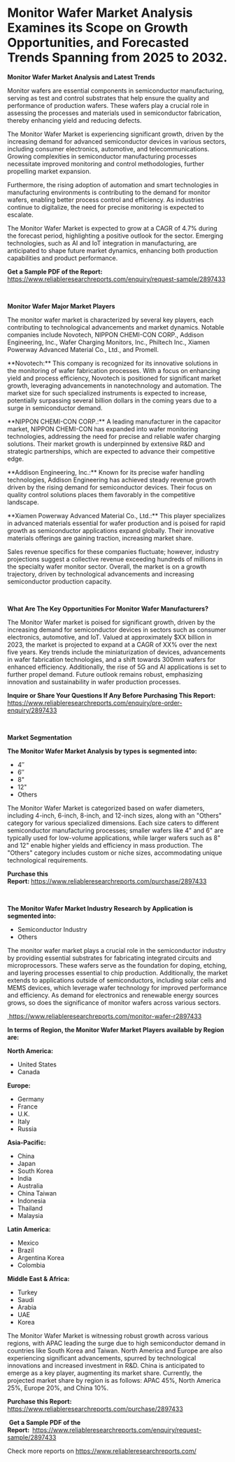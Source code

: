 <p><h1>Monitor Wafer Market Analysis Examines its Scope on Growth Opportunities, and Forecasted Trends Spanning from 2025 to 2032.</h1></p><p><strong>Monitor Wafer Market Analysis and Latest Trends</strong></p>
<p><p>Monitor wafers are essential components in semiconductor manufacturing, serving as test and control substrates that help ensure the quality and performance of production wafers. These wafers play a crucial role in assessing the processes and materials used in semiconductor fabrication, thereby enhancing yield and reducing defects.</p><p>The Monitor Wafer Market is experiencing significant growth, driven by the increasing demand for advanced semiconductor devices in various sectors, including consumer electronics, automotive, and telecommunications. Growing complexities in semiconductor manufacturing processes necessitate improved monitoring and control methodologies, further propelling market expansion. </p><p>Furthermore, the rising adoption of automation and smart technologies in manufacturing environments is contributing to the demand for monitor wafers, enabling better process control and efficiency. As industries continue to digitalize, the need for precise monitoring is expected to escalate.</p><p>The Monitor Wafer Market is expected to grow at a CAGR of 4.7% during the forecast period, highlighting a positive outlook for the sector. Emerging technologies, such as AI and IoT integration in manufacturing, are anticipated to shape future market dynamics, enhancing both production capabilities and product performance.</p></p>
<p><strong>Get a Sample PDF of the Report:&nbsp;</strong> <a href="https://www.reliableresearchreports.com/enquiry/request-sample/2897433?utm_campaign=2224&utm_medium=2&utm_source=Github&utm_content=ia&utm_term=15032025&utm_id=monitor-wafer">https://www.reliableresearchreports.com/enquiry/request-sample/2897433</a></p>
<p>&nbsp;</p>
<p><strong>Monitor Wafer Major Market Players</strong></p>
<p><p>The monitor wafer market is characterized by several key players, each contributing to technological advancements and market dynamics. Notable companies include Novotech, NIPPON CHEMI-CON CORP., Addison Engineering, Inc., Wafer Charging Monitors, Inc., Philtech Inc., Xiamen Powerway Advanced Material Co., Ltd., and Promell.</p><p>**Novotech:** This company is recognized for its innovative solutions in the monitoring of wafer fabrication processes. With a focus on enhancing yield and process efficiency, Novotech is positioned for significant market growth, leveraging advancements in nanotechnology and automation. The market size for such specialized instruments is expected to increase, potentially surpassing several billion dollars in the coming years due to a surge in semiconductor demand.</p><p>**NIPPON CHEMI-CON CORP.:** A leading manufacturer in the capacitor market, NIPPON CHEMI-CON has expanded into wafer monitoring technologies, addressing the need for precise and reliable wafer charging solutions. Their market growth is underpinned by extensive R&D and strategic partnerships, which are expected to advance their competitive edge.</p><p>**Addison Engineering, Inc.:** Known for its precise wafer handling technologies, Addison Engineering has achieved steady revenue growth driven by the rising demand for semiconductor devices. Their focus on quality control solutions places them favorably in the competitive landscape.</p><p>**Xiamen Powerway Advanced Material Co., Ltd.:** This player specializes in advanced materials essential for wafer production and is poised for rapid growth as semiconductor applications expand globally. Their innovative materials offerings are gaining traction, increasing market share.</p><p>Sales revenue specifics for these companies fluctuate; however, industry projections suggest a collective revenue exceeding hundreds of millions in the specialty wafer monitor sector. Overall, the market is on a growth trajectory, driven by technological advancements and increasing semiconductor production capacity.</p></p>
<p>&nbsp;</p>
<p><strong>What Are The Key Opportunities For Monitor Wafer Manufacturers?</strong></p>
<p><p>The Monitor Wafer market is poised for significant growth, driven by the increasing demand for semiconductor devices in sectors such as consumer electronics, automotive, and IoT. Valued at approximately $XX billion in 2023, the market is projected to expand at a CAGR of XX% over the next five years. Key trends include the miniaturization of devices, advancements in wafer fabrication technologies, and a shift towards 300mm wafers for enhanced efficiency. Additionally, the rise of 5G and AI applications is set to further propel demand. Future outlook remains robust, emphasizing innovation and sustainability in wafer production processes.</p></p>
<p><strong>Inquire or Share Your Questions If Any Before Purchasing This Report:</strong> <a href="https://www.reliableresearchreports.com/enquiry/pre-order-enquiry/2897433?utm_campaign=2224&utm_medium=2&utm_source=Github&utm_content=ia&utm_term=15032025&utm_id=monitor-wafer">https://www.reliableresearchreports.com/enquiry/pre-order-enquiry/2897433</a></p>
<p>&nbsp;</p>
<p><strong>Market Segmentation</strong></p>
<p><strong>The Monitor Wafer Market Analysis by types is segmented into:</strong></p>
<p><ul><li>4″</li><li>6″</li><li>8"</li><li>12"</li><li>Others</li></ul></p>
<p><p>The Monitor Wafer Market is categorized based on wafer diameters, including 4-inch, 6-inch, 8-inch, and 12-inch sizes, along with an "Others" category for various specialized dimensions. Each size caters to different semiconductor manufacturing processes; smaller wafers like 4" and 6" are typically used for low-volume applications, while larger wafers such as 8" and 12" enable higher yields and efficiency in mass production. The "Others" category includes custom or niche sizes, accommodating unique technological requirements.</p></p>
<p><strong>Purchase this Report:&nbsp;</strong><a href="https://www.reliableresearchreports.com/purchase/2897433?utm_campaign=2224&utm_medium=2&utm_source=Github&utm_content=ia&utm_term=15032025&utm_id=monitor-wafer">https://www.reliableresearchreports.com/purchase/2897433</a></p>
<p>&nbsp;</p>
<p><strong>The Monitor Wafer Market Industry Research by Application is segmented into:</strong></p>
<p><ul><li>Semiconductor Industry</li><li>Others</li></ul></p>
<p><p>The monitor wafer market plays a crucial role in the semiconductor industry by providing essential substrates for fabricating integrated circuits and microprocessors. These wafers serve as the foundation for doping, etching, and layering processes essential to chip production. Additionally, the market extends to applications outside of semiconductors, including solar cells and MEMS devices, which leverage wafer technology for improved performance and efficiency. As demand for electronics and renewable energy sources grows, so does the significance of monitor wafers across various sectors.</p></p>
<p><a href="https://www.reliableresearchreports.com/monitor-wafer-r2897433?utm_campaign=2224&utm_medium=2&utm_source=Github&utm_content=ia&utm_term=15032025&utm_id=monitor-wafer">&nbsp;https://www.reliableresearchreports.com/monitor-wafer-r2897433</a></p>
<p><strong>In terms of Region, the Monitor Wafer Market Players available by Region are:</strong></p>
<p>
    <p> <strong> North America: </strong>
        <ul>
            <li>United States</li>
            <li>Canada</li>
        </ul>
        </p> 
    <p> <strong> Europe: </strong>
        <ul>
            <li>Germany</li>
            <li>France</li>
            <li>U.K.</li>
            <li>Italy</li>
            <li>Russia</li>
        </ul>
        </p> 
    <p> <strong> Asia-Pacific: </strong>
        <ul>
            <li>China</li>
            <li>Japan</li>
            <li>South Korea</li>
            <li>India</li>
            <li>Australia</li>
            <li>China Taiwan</li>
            <li>Indonesia</li>
            <li>Thailand</li>
            <li>Malaysia</li>
        </ul>
        </p> 
    <p> <strong> Latin America: </strong>
        <ul>
            <li>Mexico</li>
            <li>Brazil</li>
            <li>Argentina Korea</li>
            <li>Colombia</li>
        </ul>
        </p> 
    <p> <strong> Middle East & Africa: </strong>
        <ul>
            <li>Turkey</li>
            <li>Saudi</li>
            <li>Arabia</li>
            <li>UAE</li>
            <li>Korea</li>
        </ul>
    </p>
    </p>
<p><p>The Monitor Wafer Market is witnessing robust growth across various regions, with APAC leading the surge due to high semiconductor demand in countries like South Korea and Taiwan. North America and Europe are also experiencing significant advancements, spurred by technological innovations and increased investment in R&D. China is anticipated to emerge as a key player, augmenting its market share. Currently, the projected market share by region is as follows: APAC 45%, North America 25%, Europe 20%, and China 10%.</p></p>
<p><strong>Purchase this Report: </strong><a href="https://www.reliableresearchreports.com/purchase/2897433?utm_campaign=2224&utm_medium=2&utm_source=Github&utm_content=ia&utm_term=15032025&utm_id=monitor-wafer">https://www.reliableresearchreports.com/purchase/2897433</a></p>
<p>&nbsp;<strong>Get a Sample PDF of the Report:&nbsp;&nbsp;</strong><a href="https://www.reliableresearchreports.com/enquiry/request-sample/2897433?utm_campaign=2224&utm_medium=2&utm_source=Github&utm_content=ia&utm_term=15032025&utm_id=monitor-wafer">https://www.reliableresearchreports.com/enquiry/request-sample/2897433</a></p>
<p><strong></strong></p>
<p>Check more reports on <a href="https://www.reliableresearchreports.com/?utm_campaign=2224&utm_medium=2&utm_source=Github&utm_content=ia&utm_term=15032025&utm_id=monitor-wafer">https://www.reliableresearchreports.com/</a></p>